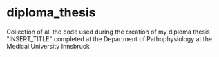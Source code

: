 # diploma_thesis
Collection of all the code used during the creation of my diploma thesis "INSERT_TITLE" completed at the Department of Pathophysiology at the Medical University Innsbruck
